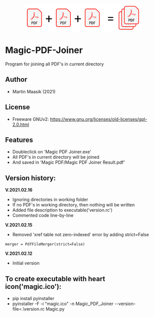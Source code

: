 <p align="center">
<img src="pdf.png" height="90">
</p>

# Magic-PDF-Joiner
Program for joining all PDF's in current directory

## Author
* Martin Maasik (2021)

## License
* Freeware GNUv2: https://www.gnu.org/licenses/old-licenses/gpl-2.0.html

## Features
* Doubleclick on 'Magic PDF Joiner.exe'
* All PDF's in current directory will be joined
* And saved in 'Magic PDF/Magic PDF Joiner Result.pdf'

## Version history:

**V.2021.02.16**
* Ignoring directories in working folder
* If no PDF's in working directory, then nothing will be written
* Added file description to executable('version.rc')
* Commented code line-by-line

**V.2021.02.15**
* Removed 'xref table not zero-indexed' error by adding strict=False
```
merger = PdfFileMerger(strict=False)
```

**V.2021.02.12**
* Initial version

## To create executable with heart icon('magic.ico'):
* pip install pyinstaller
* pyinstaller -F -i "magic.ico" -n Magic_PDF_Joiner --version-file=.\version.rc Magic.py
